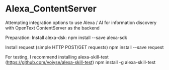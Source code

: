 # Alexa_ContentServer
Attempting integration options to use Alexa / AI for information discovery with OpenText ContentServer as the backend

Preparation:
Install alexa-dsk:
npm install --save alexa-sdk

Install request (simple HTTP POST/GET requests)
npm install --save request

For testing, I recommend installing alexa-skill-test (https://github.com/voiyse/alexa-skill-test)
npm install -g alexa-skill-test

